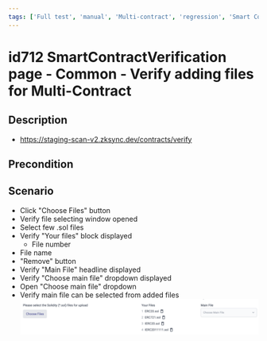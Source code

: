 ```yaml
---
tags: ['Full test', 'manual', 'Multi-contract', 'regression', 'Smart Contract Verification page', 'Active']
---
```


# id712 SmartContractVerification page - Common  - Verify adding files for Multi-Contract

## Description
  - https://staging-scan-v2.zksync.dev/contracts/verify

## Precondition


## Scenario
- Click "Choose Files" button
- Verify file selecting window opened
- Select few .sol files
- Verify "Your files" block displayed
    - File number
- File name
- "Remove" button
- Verify "Main File" headline displayed
- Verify "Choose main file" dropdown displayed
- Open "Choose main file" dropdown
- Verify main file can be selected from added files
  ![Screenshot](../../../../static/img/screenshots/common/SmartContractVerification/id712_1.png)
